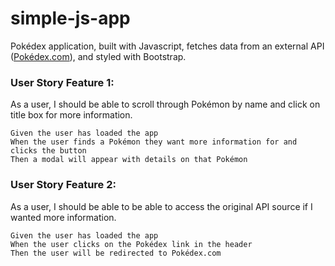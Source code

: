 # simple-js-app
Pokédex application, built with Javascript, fetches data from an external API ([Pokédex.com](https://www.pokemon.com/us/pokedex/)), and styled with Bootstrap.

### User Story Feature 1:
As a user, I should be able to scroll through Pokémon by name and click on title box for more information.

```
Given the user has loaded the app
When the user finds a Pokémon they want more information for and clicks the button
Then a modal will appear with details on that Pokémon
```

### User Story Feature 2:
As a user, I should be able to be able to access the original API source if I wanted more information.

```
Given the user has loaded the app
When the user clicks on the Pokédex link in the header
Then the user will be redirected to Pokédex.com
```
